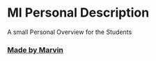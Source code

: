 # MI Personal Description
A small Personal Overview for the Students

### [Made by Marvin](http://marvin.works)
